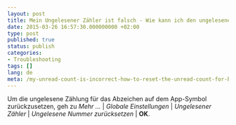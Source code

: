 ```yaml
---
layout: post
title: Mein Ungelesener Zähler ist falsch - Wie kann ich den ungelesenen Zähler für das Abzeichen zurücksetzen?
date: 2015-03-26 16:57:30.000000000 +02:00
type: post
published: true
status: publish
categories:
- Troubleshooting
tags: []
lang: de
meta: /my-unread-count-is-incorrect-how-to-reset-the-unread-count-for-badge/
---
```


Um die ungelesene Zählung für das Abzeichen auf dem App-Symbol zurückzusetzen, geh zu *Mehr ...* \| *Globale Einstellungen* \| *Ungelesener Zähler* \| *Ungelesene Nummer zurücksetzen* \| **OK**.

